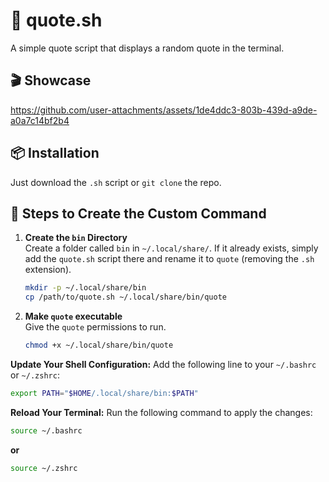 # 💭 quote.sh

A simple quote script that displays a random quote in the terminal.

## 🎬 Showcase

https://github.com/user-attachments/assets/1de4ddc3-803b-439d-a9de-a0a7c14bf2b4


## 📦 Installation

Just download the `.sh` script or `git clone` the repo.

## 🧭 Steps to Create the Custom Command


1. **Create the `bin` Directory**  
   Create a folder called `bin` in `~/.local/share/`. If it already exists, simply add the `quote.sh` script there and rename it to `quote` (removing the `.sh` extension).

   ```bash
   mkdir -p ~/.local/share/bin
   cp /path/to/quote.sh ~/.local/share/bin/quote
   ```

1. **Make `quote` executable**  
   Give the `quote` permissions to run.

   ```bash
   chmod +x ~/.local/share/bin/quote
   ```

**Update Your Shell Configuration:**
Add the following line to your `~/.bashrc` or `~/.zshrc`:

```bash
export PATH="$HOME/.local/share/bin:$PATH"
```

**Reload Your Terminal:**
Run the following command to apply the changes:

```bash
source ~/.bashrc
```
**or**

```bash
source ~/.zshrc
```
   

   
